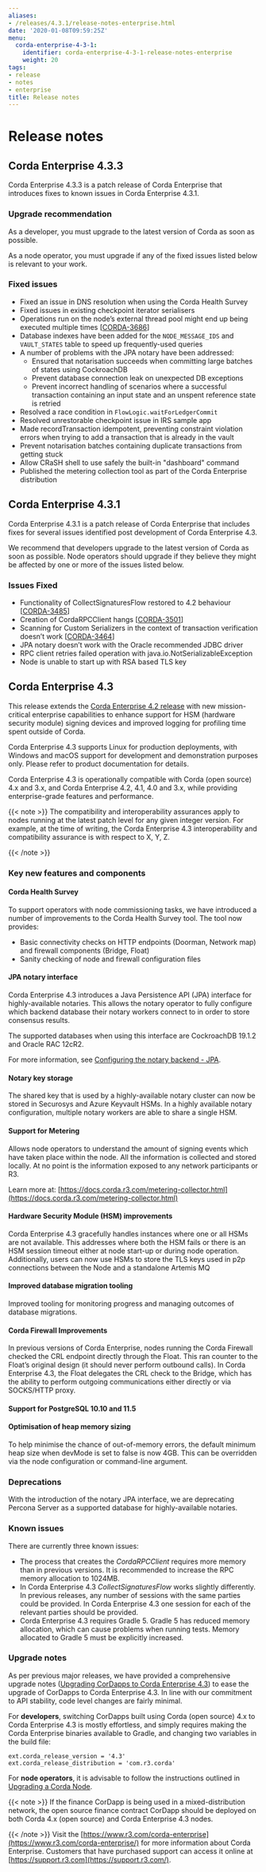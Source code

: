 ```yaml
---
aliases:
- /releases/4.3.1/release-notes-enterprise.html
date: '2020-01-08T09:59:25Z'
menu:
  corda-enterprise-4-3-1:
    identifier: corda-enterprise-4-3-1-release-notes-enterprise
    weight: 20
tags:
- release
- notes
- enterprise
title: Release notes
---
```



# Release notes


## Corda Enterprise 4.3.3


Corda Enterprise 4.3.3 is a patch release of Corda Enterprise that introduces fixes to known issues in Corda Enterprise 4.3.1.


### Upgrade recommendation


As a developer, you must upgrade to the latest version of Corda as soon as possible.

As a node operator, you must upgrade if any of the fixed issues listed below is relevant to your work.


### Fixed issues

* Fixed an issue in DNS resolution when using the Corda Health Survey
* Fixed issues in existing checkpoint iterator serialisers
* Operations run on the node’s external thread pool might end up being executed multiple times [[CORDA-3686](https://r3-cev.atlassian.net/browse/CORDA-3686)]
* Database indexes have been added for the `NODE_MESSAGE_IDS` and `VAULT_STATES` table to speed up frequently-used queries
* A number of problems with the JPA notary have been addressed:
    * Ensured that notarisation succeeds when committing large batches of states using CockroachDB
    * Prevent database connection leak on unexpected DB exceptions
    * Prevent incorrect handling of scenarios where a successful transaction containing an input state and an unspent reference state is retried
* Resolved a race condition in `FlowLogic.waitForLedgerCommit`
* Resolved unrestorable checkpoint issue in IRS sample app
* Made recordTransaction idempotent, preventing constraint violation errors when trying to add a transaction that is already in the vault
* Prevent notarisation batches containing duplicate transactions from getting stuck
* Allow CRaSH shell to use safely the built-in "dashboard" command
* Published the metering collection tool as part of the Corda Enterprise distribution


## Corda Enterprise 4.3.1

Corda Enterprise 4.3.1 is a patch release of Corda Enterprise that includes fixes for several issues identified post development of Corda Enterprise 4.3.

We recommend that developers upgrade to the latest version of Corda as soon as possible. Node operators should upgrade if they believe they might be affected by one or more of the issues listed below.


### Issues Fixed


* Functionality of CollectSignaturesFlow restored to 4.2 behaviour [[CORDA-3485](https://r3-cev.atlassian.net/browse/CORDA-3485)]
* Creation of CordaRPCClient hangs [[CORDA-3501](https://r3-cev.atlassian.net/browse/CORDA-3501)]
* Scanning for Custom Serializers in the context of transaction verification doesn’t work [[CORDA-3464](https://r3-cev.atlassian.net/browse/CORDA-3464)]
* JPA notary doesn’t work with the Oracle recommended JDBC driver
* RPC client retries failed operation with java.io.NotSerializableException
* Node is unable to start up with RSA based TLS key


## Corda Enterprise 4.3

This release extends the [Corda Enterprise 4.2 release](https://docs.corda.r3.com/releases/4.2/release-notes-enterprise.html) with new mission-critical enterprise capabilities to enhance support for HSM (hardware security module) signing devices and improved logging for profiling time spent outside of Corda.

Corda Enterprise 4.3 supports Linux for production deployments, with Windows and macOS support for development and demonstration purposes only. Please refer to product documentation for details.

Corda Enterprise 4.3 is operationally compatible with Corda (open source) 4.x and 3.x, and Corda Enterprise 4.2, 4.1, 4.0 and 3.x, while providing enterprise-grade features and performance.

{{< note >}}
The compatibility and interoperability assurances apply to nodes running at the latest patch level for any given integer version.
For example, at the time of writing, the Corda Enterprise 4.3 interoperability and compatibility assurance is with respect to X, Y, Z.

{{< /note >}}

### Key new features and components


#### Corda Health Survey

To support operators with node commissioning tasks, we have introduced a number of improvements to the Corda Health Survey tool. The tool now provides:


* Basic connectivity checks on HTTP endpoints (Doorman, Network map) and firewall components (Bridge, Float)
* Sanity checking of node and firewall configuration files


#### JPA notary interface

Corda Enterprise 4.3 introduces a Java Persistence API (JPA) interface for highly-available notaries. This allows the notary
operator to fully configure which backend database their notary workers connect to in order to store consensus results.

The supported databases when using this interface are CockroachDB 19.1.2 and Oracle RAC 12cR2.

For more information, see [Configuring the notary backend - JPA](running-a-notary-cluster/installing-jpa.md).


#### Notary key storage

The shared key that is used by a highly-available notary cluster can now be stored in Securosys and Azure Keyvault HSMs. In a highly available notary configuration, multiple notary workers are able to share a single HSM.


#### Support for Metering

Allows node operators to understand the amount of signing events which have taken place within the node. All the information is collected and stored locally. At no point is the information exposed to any network participants or R3.

Learn more at: [https://docs.corda.r3.com/metering-collector.html](https://docs.corda.r3.com/metering-collector.html)


#### Hardware Security Module (HSM) improvements

Corda Enterprise 4.3 gracefully handles instances where one or all HSMs are not available. This addresses where both the HSM fails or there is an HSM session timeout either at node start-up or during node operation.
Additionally, users can now use HSMs to store the TLS keys used in p2p connections between the Node and a standalone Artemis MQ


#### Improved database migration tooling

Improved tooling for monitoring progress and managing outcomes of database migrations.


#### Corda Firewall Improvements

In previous versions of Corda Enterprise, nodes running the Corda Firewall checked the CRL endpoint directly through the Float. This ran counter to the Float’s original design (it should never perform outbound calls). In Corda Enterprise 4.3, the Float delegates the CRL check to the Bridge, which has the ability to perform outgoing communications either directly or via SOCKS/HTTP proxy.


#### Support for PostgreSQL 10.10 and 11.5


#### Optimisation of heap memory sizing

To help minimise the chance of out-of-memory errors, the default minimum heap size when devMode is set to false is now 4GB. This can be overridden via the node configuration or command-line argument.


### Deprecations

With the introduction of the notary JPA interface, we are deprecating Percona Server as a supported database for
highly-available notaries.


### Known issues

There are currently three known issues:


* The process that creates the *CordaRPCClient* requires more memory than in previous versions. It is recommended to increase the RPC memory allocation to 1024MB.
* In Corda Enterprise 4.3 *CollectSignaturesFlow* works slightly differently. In previous releases, any number of sessions with the same parties could be provided. In Corda Enterprise 4.3 one session for each of the relevant parties should be provided.
* Corda Enterprise 4.3 requires Gradle 5. Gradle 5 has reduced memory allocation, which can cause problems when running tests. Memory allocated to Gradle 5 must be explicitly increased.


### Upgrade notes

As per previous major releases, we have provided a comprehensive upgrade notes ([Upgrading CorDapps to Corda Enterprise 4.3](app-upgrade-notes-enterprise.md)) to ease the upgrade
of CorDapps to Corda Enterprise 4.3. In line with our commitment to API stability, code level changes are fairly minimal.

For **developers**, switching CorDapps built using Corda (open source) 4.x to Corda Enterprise 4.3 is mostly effortless,
and simply requires making the Corda Enterprise binaries available to Gradle, and changing two variables in the build file:

```shell
ext.corda_release_version = '4.3'
ext.corda_release_distribution = 'com.r3.corda'
```

For **node operators**, it is advisable to follow the instructions outlined in [Upgrading a Corda Node](node-upgrade-notes.md).

{{< note >}}
If the finance CorDapp is being used in a mixed-distribution network, the open source finance contract CorDapp should be deployed on both Corda 4.x (open source) and Corda Enterprise 4.3 nodes.

{{< /note >}}
Visit the [https://www.r3.com/corda-enterprise](https://www.r3.com/corda-enterprise/) for more information about Corda Enterprise.
Customers that have purchased support can access it online at  [https://support.r3.com](https://support.r3.com/).

